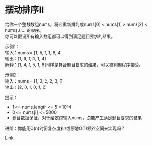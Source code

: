 <h1>摆动排序II</h1>

给你一个整数数组nums，将它重新排列成nums[0] < nums[1] > nums[2] < nums[3]... 的顺序。</br>
你可以假设所有输入数组都可以得到满足题目要求的结果。</br>

示例1：</br>
输入：nums = [1, 5, 1, 1, 6, 4]</br>
输出：[1, 6, 1, 5, 1, 4]</br>
解释：[1, 4, 1, 5, 1, 6]同样是符合题目要求的结果，可以被判题程序接受。</br>

示例2：</br>
输入：nums = [1, 3, 2, 2, 3, 1]</br>
输出：[2, 3, 1, 3, 1, 2]</br>

提示：
- 1 <= nums.length <= 5 * 10^4
- 0 <= nums[i] <= 5000
- 题目数据保证，对于给定的输入nums，总能产生满足题目要求的结果

进阶：你能用O(n)时间复杂度和/或原地O(1)额外空间来实现吗？</br>

[Link](https://leetcode.cn/problems/wiggle-sort-ii/)